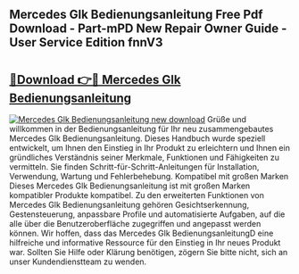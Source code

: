 ## Mercedes Glk Bedienungsanleitung Free Pdf Download - Part-mPD New Repair Owner Guide - User Service Edition fnnV3

# <h2><a href="http://df5jg8b.blite.top/?on=Mercedes+Glk+Bedienungsanleitung">🔗Download 👉🔴 Mercedes Glk Bedienungsanleitung</a></h2>

[![Mercedes Glk Bedienungsanleitung new download](https://i.imgur.com/lujVjoI.png)](http://df5jg8b.blite.top/?on=Mercedes+Glk+Bedienungsanleitung)
Grüße und willkommen in der Bedienungsanleitung für Ihr neu zusammengebautes Mercedes Glk Bedienungsanleitung. Dieses Handbuch wurde speziell entwickelt, um Ihnen den Einstieg in Ihr Produkt zu erleichtern und Ihnen ein gründliches Verständnis seiner Merkmale, Funktionen und Fähigkeiten zu vermitteln. Sie finden Schritt-für-Schritt-Anleitungen für Installation, Verwendung, Wartung und Fehlerbehebung. Kompatibel mit großen Marken Dieses Mercedes Glk Bedienungsanleitung ist mit großen Marken kompatibler Produkte kompatibel. Zu den erweiterten Funktionen von Mercedes Glk Bedienungsanleitung gehören Gesichtserkennung, Gestensteuerung, anpassbare Profile und automatisierte Aufgaben, auf die alle über die Benutzeroberfläche zugegriffen und angepasst werden können. Wir hoffen, dass das Mercedes Glk BedienungsanleitungD eine hilfreiche und informative Ressource für den Einstieg in Ihr neues Produkt war. Sollten Sie Hilfe oder Klärung benötigen, zögern Sie bitte nicht, sich an unser Kundendienstteam zu wenden.

